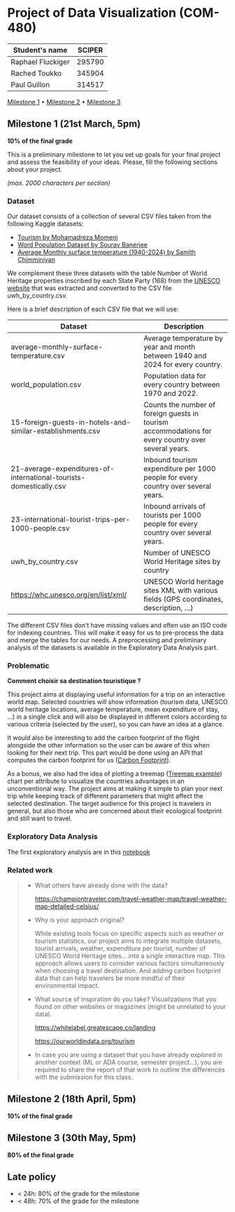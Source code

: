 # Project of Data Visualization (COM-480)

| Student's name | SCIPER |
| -------------- | ------ |
| Raphael Fluckiger | 295790 |
| Rached Toukko | 345904 |
| Paul Guillon | 314517 |

[Milestone 1](#milestone-1) • [Milestone 2](#milestone-2) • [Milestone 3](#milestone-3)

## Milestone 1 (21st March, 5pm)

**10% of the final grade**

This is a preliminary milestone to let you set up goals for your final project and assess the feasibility of your ideas.
Please, fill the following sections about your project.

*(max. 2000 characters per section)*

### Dataset

Our dataset consists of a collection of several CSV files taken from the following Kaggle datasets: 

- [Tourism by Mohamadreza Momeni](https://www.kaggle.com/datasets/imtkaggleteam/tourism)
- [Word Population Dataset by Sourav Banerjee](https://www.kaggle.com/datasets/iamsouravbanerjee/world-population-dataset)
- [Average Monthly surface temperature (1940-2024) by Samith Chimminiyan](https://www.kaggle.com/datasets/samithsachidanandan/average-monthly-surface-temperature-1940-2024)

We complement these three datasets with the table Number of World Heritage properties inscribed by each State Party (168) from the [UNESCO website](https://whc.unesco.org/en/list/stat) that was extracted and converted to the CSV file uwh_by_country.csv.

Here is a brief description of each CSV file that we will use:

|Dataset|Description|
|-----------|-----------|
|average-monthly-surface-temperature.csv|Average temperature by year and month between 1940 and 2024 for every country.|
|world_population.csv|Population data for every country between 1970 and 2022.|
|15-foreign-guests-in-hotels-and-similar-establishments.csv|Counts the number of foreign guests in tourism accommodations for every country over several years.|
|21-average-expenditures-of-international-tourists-domestically.csv|Inbound tourism expenditure per 1000 people for every country over several years.|
|23-international-tourist-trips-per-1000-people.csv|Inbound arrivals of tourists per 1000 people for every country over several years.|
|uwh_by_country.csv|Number of UNESCO World Heritage sites by country|
|https://whc.unesco.org/en/list/xml/|UNESCO World heritage sites XML with various fields (GPS coordinates, description, …)|

The different CSV files don’t have missing values and often use an ISO code for indexing countries. This will make it easy for us to pre-process the data and merge the tables for our needs. A preprocessing and preliminary analysis of the datasets is available in the 
Exploratory Data Analysis part.

### Problematic
**Comment choisir sa destination touristique ?**

This project aims at displaying useful information for a trip on an interactive world map. Selected countries will show information (tourism data, UNESCO world heritage locations, average temperature, mean expenditure of stay, ...) in a single click and will also be displayed in different colors according to various criteria (selected by the user), so you can have an idea at a glance. 

It would also be interesting to add the carbon footprint of the flight alongside the other information so the user can be aware of this when looking for their next trip. This part would be done using an API that computes the carbon footprint for us ([Carbon Footprint](https://connect.myclimate.org/api-overview)).

As a bonus, we also had the idea of plotting a treemap ([Treemap example](https://finviz.com/map.ashx?t=sec_all)) chart per attribute to visualize the countries advantages in an unconventional way.
The project aims at making it simple to plan your next trip while keeping track of different parameters that might affect the selected destination. The target audience for this project is travelers in general, but also those who are concerned about their ecological footprint and still want to travel. 


### Exploratory Data Analysis

The first exploratory analysis are in this [notebook](https://github.com/com-480-data-visualization/geo-viz/blob/master/exploratory_analysis.ipynb)

### Related work


> - What others have already done with the data?
> 
>   https://championtraveler.com/travel-weather-map/travel-weather-map-detailed-celsius/
> - Why is your approach original?
>   
>   While existing tools focus on specific aspects such as weather or tourism statistics, our project aims to integrate multiple datasets, tourist arrivals, weather, expenditure per tourist, number of UNESCO World Heritage sites... into a single interactive map. This approach allows users to consider various factors simultaneously when choosing a travel destination. And adding carbon footprint data that can help travelers be more mindful of their environmental impact.
> - What source of inspiration do you take? Visualizations that you found on other websites or magazines (might be unrelated to your data).
>   
>   https://whitelabel.greatescape.co/landing
>   
>   https://ourworldindata.org/tourism
> - In case you are using a dataset that you have already explored in another context (ML or ADA course, semester project...), you are required to share the report of that work to outline the differences with the submission for this class.

## Milestone 2 (18th April, 5pm)

**10% of the final grade**


## Milestone 3 (30th May, 5pm)

**80% of the final grade**


## Late policy

- < 24h: 80% of the grade for the milestone
- < 48h: 70% of the grade for the milestone

